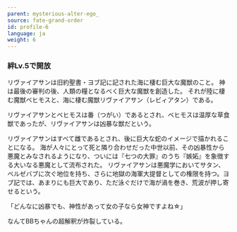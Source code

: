 ```yaml
---
parent: mysterious-alter-ego_
source: fate-grand-order
id: profile-6
language: ja
weight: 6
---
```


### 絆Lv.5で開放

リヴァイアサンは旧約聖書・ヨブ記に記された海に棲む巨大な魔獣のこと。
神は最後の審判の後、人類の糧となるべく巨大な魔獣を創造した。
それが陸に棲む魔獣ベヒモスと、海に棲む魔獣リヴァイアサン（レビィアタン）である。

リヴァイアサンとベヒモスは番（つがい）であるとされ、ベヒモスは温厚な草食獣であったが、リヴァイアサンは凶暴な獣だという。

リヴァイアサンはすべて雌であるとされ、後に巨大な蛇のイメージで描かれることになる。
海が人々にとって死と隣り合わせだった中世以前、その凶暴性から悪魔とみなされるようになり、ついには『七つの大罪』のうち『嫉妬』を象徴する大いなる悪魔として流布された。
リヴァイアサンは悪魔学においてサタン、ベルゼバブに次ぐ地位を持ち、さらに地獄の海軍大提督としての権限を持つ。ヨブ記では、あまりにも巨大であり、ただ泳ぐだけで海が渦を巻き、荒波が押し寄せるという。

「どんなに凶暴でも、神性があって女の子なら女神ですよね☆」

なんてBBちゃんの超解釈が炸裂している。
